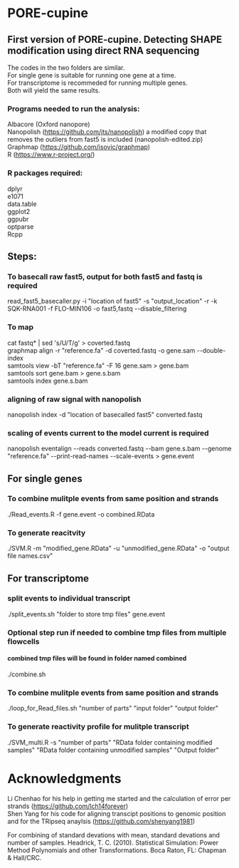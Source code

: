 # PORE-cupine
## First version of PORE-cupine. Detecting SHAPE modification using direct RNA sequencing

The codes in the two folders are similar.  
For single gene is suitable for running one gene at a time.  
For transcriptome is recommeded for running multiple genes.  
Both will yield the same results.  

### Programs needed to run the analysis:
Albacore (Oxford nanopore)  
Nanopolish (https://github.com/jts/nanopolish) a modified copy that removes the outliers from fast5 is included (nanopolish-edited.zip)   
Graphmap (https://github.com/isovic/graphmap)  
R (https://www.r-project.org/)  

### R packages required:
dplyr  
e1071  
data.table  
ggplot2  
ggpubr  
optparse  
Rcpp  


## Steps:

### To basecall raw fast5, output for both fast5 and fastq is required 
read_fast5_basecaller.py -i "location of fast5" -s "output_location" -r -k SQK-RNA001 -f FLO-MIN106 -o fast5,fastq --disable_filtering

### To map
cat fastq* | sed 's/U/T/g' > coverted.fastq  
graphmap align -r "reference.fa" -d coverted.fastq -o gene.sam  --double-index  
samtools view -bT "reference.fa" -F 16 gene.sam > gene.bam  
samtools sort gene.bam > gene.s.bam  
samtools index gene.s.bam  

### aligning of raw signal with nanopolish
nanopolish index -d "location of basecalled fast5" converted.fastq
### scaling of events current to the model current is required
nanopolish eventalign  --reads converted.fastq --bam gene.s.bam --genome "reference.fa" --print-read-names --scale-events > gene.event

## For single genes
### To combine mulitple events from same position and strands
./Read_events.R -f gene.event -o combined.RData

### To generate reacitvity
./SVM.R -m "modified_gene.RData" -u "unmodified_gene.RData" -o "output file names.csv"

## For transcriptome

### split events to individual transcript
./split_events.sh "folder to store tmp files" gene.event

### Optional step run if needed to combine tmp files from multiple flowcells
#### combined tmp files will be found in folder named combined
./combine.sh 

### To combine mulitple events from same position and strands
./loop_for_Read_files.sh "number of parts" "input folder" "output folder"

### To generate reactivity profile for mulitple transcript
./SVM_multi.R -s "number of parts" "RData folder containing modified samples" "RData folder containing unmodified samples" "Output folder"

# Acknowledgments
Li Chenhao for his help in getting me started and the calculation of error per strands  (https://github.com/lch14forever)  
Shen Yang for his code for aligning transcipt positions to genomic position and for the TRipseq anaylsis (https://github.com/shenyang1981)

For combining of standard devations with mean, standard devations and number of samples.
Headrick, T. C. (2010). Statistical Simulation: Power Method Polynomials and other Transformations. Boca Raton, FL: Chapman & Hall/CRC.
